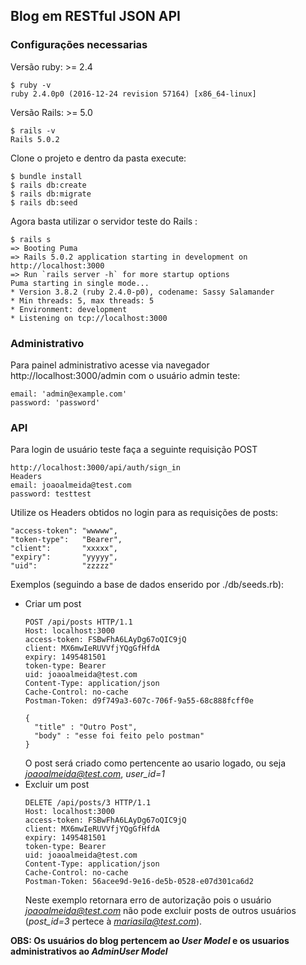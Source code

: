 ## Blog em RESTful JSON API

### Configurações necessarias

Versão ruby: >= 2.4

```console
$ ruby -v
ruby 2.4.0p0 (2016-12-24 revision 57164) [x86_64-linux]
```

Versão Rails: >= 5.0

```console
$ rails -v
Rails 5.0.2
```
Clone o projeto e dentro da pasta execute:
```console
$ bundle install
$ rails db:create
$ rails db:migrate
$ rails db:seed
```

Agora basta utilizar o servidor teste do Rails :
```console
$ rails s
=> Booting Puma
=> Rails 5.0.2 application starting in development on http://localhost:3000
=> Run `rails server -h` for more startup options
Puma starting in single mode...
* Version 3.8.2 (ruby 2.4.0-p0), codename: Sassy Salamander
* Min threads: 5, max threads: 5
* Environment: development
* Listening on tcp://localhost:3000
```
### Administrativo
Para painel administrativo acesse via navegador http://localhost:3000/admin com o usuário admin teste:
```console
email: 'admin@example.com'
password: 'password'
```
### API
Para login de usuário teste faça a seguinte requisição POST
```console
http://localhost:3000/api/auth/sign_in
Headers
email: joaoalmeida@test.com
password: testtest
```
Utilize os Headers obtidos no login para as requisições de posts:
```console
"access-token": "wwwww",
"token-type":   "Bearer",
"client":       "xxxxx",
"expiry":       "yyyyy",
"uid":          "zzzzz"
```
Exemplos (seguindo a base de dados enserido por ./db/seeds.rb):
* Criar um post
  ```
  POST /api/posts HTTP/1.1
  Host: localhost:3000
  access-token: FSBwFhA6LAyDg67oQIC9jQ
  client: MX6mwIeRUVVfjYQgGfHfdA
  expiry: 1495481501
  token-type: Bearer
  uid: joaoalmeida@test.com
  Content-Type: application/json
  Cache-Control: no-cache
  Postman-Token: d9f749a3-607c-706f-9a55-68c888fcff0e

  {
  	"title" : "Outro Post",
  	"body" : "esse foi feito pelo postman"
  }
  ```
  O post será criado como pertencente ao usario logado, ou seja *joaoalmeida@test.com*, *user_id=1*
* Excluir um post
  ```
  DELETE /api/posts/3 HTTP/1.1
  Host: localhost:3000
  access-token: FSBwFhA6LAyDg67oQIC9jQ
  client: MX6mwIeRUVVfjYQgGfHfdA
  expiry: 1495481501
  token-type: Bearer
  uid: joaoalmeida@test.com
  Content-Type: application/json
  Cache-Control: no-cache
  Postman-Token: 56acee9d-9e16-de5b-0528-e07d301ca6d2
  ```
  Neste exemplo retornara erro de autorização pois o usuário *joaoalmeida@test.com* não pode excluir posts de outros usuários (*post_id=3* pertece à *mariasila@test.com*).

**OBS: Os usuários do blog pertencem ao *User Model* e os usuarios administrativos ao *AdminUser Model***
